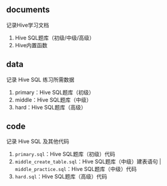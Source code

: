 ## documents
记录Hive学习文档

1. Hive SQL题库（初级/中级/高级）
2. Hive内置函数

## data
记录 Hive SQL 练习所需数据

1. primary：Hive SQL题库（初级）
2. middle：Hive SQL题库（中级）
3. hard：Hive SQL题库（高级）

## code
记录 Hive SQL 及其他代码

1. `primary.sql`：Hive SQL题库（初级）代码
2. `middle_create_table.sql`：Hive SQL题库（中级）建表语句 | `middle_practice.sql`：Hive SQL题库（中级）代码
3. `hard.sql`：Hive SQL题库（高级）代码
